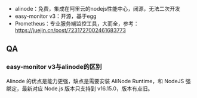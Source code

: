 - alinode：免费，集成在阿里云的nodejs性能中心，闭源，无法二次开发
- easy-monitor v3：开源，基于egg
- Prometheus：专业服务端监控工具，大而全，参考：https://juejin.cn/post/7231727002461683773

## QA
### easy-monitor v3与alinode的区别
Alinode 的优点是能力更强，缺点是需要安装 AliNode Runtime，和 NodeJS 强绑定，最新对应 Node.js 版本只支持到 v16.15.0，版本有点旧。
